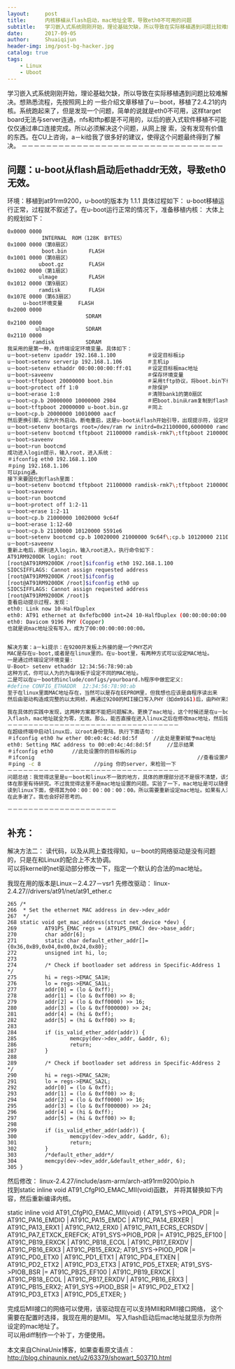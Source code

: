 ```yaml
---
layout:     post
title:      内核移植从flash启动，mac地址全零，导致eth0不可用的问题
subtitle:   学习嵌入式系统刚刚开始，理论基础欠缺，所以导致在实际移植遇到问题比较难解决。
date:       2017-09-05
author:     Shuaiqijun
header-img: img/post-bg-hacker.jpg
catalog: true
tags:
    - Linux
    - Uboot
---
```


学习嵌入式系统刚刚开始，理论基础欠缺，所以导致在实际移植遇到问题比较难解决。想熟悉流程，先按照网上的
一些介绍文章移植了u－boot，移植了2.4.21的内核。系统跑起来了，但是发现一个问题，简单的说就是eth0不可用，这样target
board无法与server连通，nfs和tftp都是不可用的，以后的嵌入式软件移植不可能仅仅通过串口连接完成。所以必须解决这个问题，从网上搜
索，没有发现有价值的东西。在CU上咨询，a－ki给我了很多好的建议，使得这个问题最终得到了解决。
－－－－－－－－－－－－－－－－－－－－－－－－－－－－－－－－－
## 问题：u-boot从flash启动后ethaddr无效，导致eth0无效。
环境：移植到at91rm9200，u-boot的版本为 1.1.1
具体过程如下：
u-boot移植运行正常，过程就不叙述了。在u-boot运行正常的情况下，准备移植内核：
大体上的规划如下：

```bash
0x0000 0000
           INTERNAL　ROM（128K　BYTES） 
0x1000 0000（第0扇区）
           boot.bin       FLASH 
0x1001 0000（第0扇区）
          uboot.gz        FLASH 
0x1002 0000（第1扇区）
          ulmage          FLASH 
0x1012 0000（第9扇区）
          ramdisk         FLASH 
0x107E 0000（第63扇区）
　　　u-boot环境变量     FLASH 
0x2000 0000
                         SDRAM 
0x2100 0000
         ulmage          SDRAM 
0x2110 0000
        ramdisk          SDRAM
我采用的是第一种，在终端设定环境变量。具体如下：
u－boot>setenv ipaddr 192.168.1.100          ＃设定目标板ip
u－boot>setenv serverip 192.168.1.106        ＃主机ip
u－boot>setenv ethaddr 00:00:00:00:ff:01     ＃设定目标板mac地址
u－boot>saveenv                              ＃保存环境变量
u－boot>tftpboot 20000000 boot.bin           ＃采用tftp协议，将boot.bin下载到20000000的SDRAM
u－boot>protect off 1:0                      ＃除保护
u－boot>erase 1:0                            ＃清除bank1的第0扇区
u－boot>cp.b 20000000 10000000 2984          ＃把boot.bin从ram复制到flash区10000000处，2984为boot.bin的大小（16进制）
u－boot>tftpboot 20000000 u-boot.bin.gz      ＃同上
u－boot>cp.b 20000000 10010000 aacf
然后更换引脚，设为片外启动。断电重启，这是u-boot从flash开始引导，出现提示符，设定环境变量使过程自动化：
u－boot>setenv bootargs root=/dev/ram rw initrd=0x21100000,6000000 ramdisk_size=15360 console=ttyS0,115200 mem=32M
u－boot>setenv bootcmd tftpboot 21100000 ramdisk-rmk7\;tftpboot 21000000 uImage\;bootm 21000000
u－boot>saveenv
u－boot>run bootcmd
成功进入login提示，输入root，进入系统：
＃ifconfig eth0 192.168.1.100
＃ping 192.168.1.106
可以ping通。
接下来要固化到flash里面：
u－boot>setenv bootcmd tftpboot 21100000 ramdisk-rmk7\;tftpboot 21000000 uImage
u－boot>saveenv
u－boot>run bootcmd
u－boot>protect off 1:2-11
u－boot>erase 1:2-11
u－boot>cp.b 21000000 10020000 9c64f
u－boot>erase 1:12-60
u－boot>cp.b 21100000 10120000 5591e6
u－boot>setenv bootcmd cp.b 10020000 21000000 9c64f\;cp.b 10120000 21100000 5591e6\;bootm 21000000
u－boot>saveenv
重新上电后，顺利进入login，输入root进入，执行命令如下：
AT91RM9200DK login: root
[root@AT91RM9200DK /root]$ifconfig eth0 192.168.1.100
SIOCSIFFLAGS: Cannot assign requested address
[root@AT91RM9200DK /root]$ifconfig
[root@AT91RM9200DK /root]$ifconfig eth0 up
SIOCSIFFLAGS: Cannot assign requested address
[root@AT91RM9200DK /root]$
查看启动提示过程，发现：
eth0: Link now 10-HalfDuplex
eth0: AT91 ethernet at 0xfefbc000 int=24 10-HalfDuplex (00:00:00:00:00:00)
eth0: Davicom 9196 PHY (Copper)
也就是说mac地址没有写入，成为了00:00:00:00:00:00。


解决方案：a－ki提示：在9200开发板上外接的是一个PHY芯片 
MAC是存在u-boot,或者是在linux里的。在u-boot里，有两种方式可以设定MAC地址。
一是通过终端设定环境变量:
U-Boot> setenv ethaddr 12:34:56:78:90:ab
这种方式，你可以人为的为每块板子设定不同的MAC地址。
二是可以在u－boot的include/configs/yourboard.h程序中做宏定义:
#define CONFIG_ETHADDR  12:34:56:78:90:ab
至于在linux里面MAC地址存在，当然可以是存在EEPROM里，但我想也应该是由程序读出来
然后由驱动构造成完整的以太网桢，再通过9200的MII接口写入PHY（如dm9161)后，由PHY来发出。不会象某些芯片会自动读入。
   
我在具体的实践中发现，这两种方案都不能把问题解决。更换了mac地址，这个时候还是在u－boot>提示符下更改的，仍然不成立。也就是说一旦写
入flash，mac地址就全为零，无效。那么，能否直接在进入linux之后在修改mac地址，然后指定ip呢？经过实践，此方案可行。具体方法如下：
－－－－－－－－－－－－－－－－－－－－－－－－－－－－－－－－－
在超级终端中启动linux后，以root身份登陆，执行下面语句：
＃ifconfig eth0 hw ether 00:e0:4c:4d:8d:5f     //此处是重新赋予mac地址
eth0: Setting MAC address to 00:e0:4c:4d:8d:5f     //显示结果
＃ifconfig eth0      //此处设置你的目标板的ip
＃ifconig                                                    //查看设置内容
＃ping -c 8                 //ping 你的server，来检验一下
－－－－－－－－－－－－－－－－－－－－－－－－－－－－－－－－－
问题总结：我觉得这里是u－boot和linux不一致的地方，具体的原理部分还不是很不清楚，该分歧的地方具
体在那里有待研究。不过我觉得这里不是mac地址设置的问题。实验了一下，mac地址是可以随便设的。只不过在u－boot里面设定的ethaddr没有
读到linux下面，使得其为00：00：00：00：00：00。所以需要重新设定mac地址。如果有人清楚的知道该问题的核心所在，请告诉我，呵呵，
在此多谢了。我也会好好思考的。

－－－－－－－－－－－－－－－－－－－－－
```

## 补充：

解决方法二：
读代码，以及从网上查找得知，u－boot的网络驱动是没有问题的，只是在和Linux的配合上不太协调。  
可以将kernel的net驱动部分修改一下，指定一个默认的合法的mac地址。

我现在用的版本是Linux－2.4.27－vsr1
先修改驱动：
linux-2.4.27//drivers/at91/net/at91_ether.c

    265 /*
    266  * Set the ethernet MAC address in dev->dev_addr
    267  */
    268 static void get_mac_address(struct net_device *dev) {
    269         AT91PS_EMAC regs = (AT91PS_EMAC) dev->base_addr;
    270         char addr[6];
    271         static char default_ether_addr[]={0x36,0xB9,0x04,0x00,0x24,0x80};
    272         unsigned int hi, lo;
    273 
    274         /* Check if bootloader set address in Specific-Address 1 */
    275         hi = regs->EMAC_SA1H;
    276         lo = regs->EMAC_SA1L;
    277         addr[0] = (lo & 0xff);
    278         addr[1] = (lo & 0xff00) >> 8;
    279         addr[2] = (lo & 0xff0000) >> 16;
    280         addr[3] = (lo & 0xff000000) >> 24;
    281         addr[4] = (hi & 0xff);
    282         addr[5] = (hi & 0xff00) >> 8;
    283 
    284         if (is_valid_ether_addr(addr)) {
    285                 memcpy(dev->dev_addr, &addr, 6);
    286                 return;
    287         }
    288 
    289         /* Check if bootloader set address in Specific-Address 2 */
    290         hi = regs->EMAC_SA2H;
    291         lo = regs->EMAC_SA2L;
    292         addr[0] = (lo & 0xff);
    293         addr[1] = (lo & 0xff00) >> 8;
    294         addr[2] = (lo & 0xff0000) >> 16;
    295         addr[3] = (lo & 0xff000000) >> 24;
    296         addr[4] = (hi & 0xff);
    297         addr[5] = (hi & 0xff00) >> 8;
    298 
    299         if (is_valid_ether_addr(addr)) {
    300                 memcpy(dev->dev_addr, &addr, 6);
    301                 return;
    302         }
    303         /*default_ether_addr*/
    304         memcpy(dev->dev_addr,&default_ether_addr, 6);
    305 }  
  然后修改：
  linux-2.4.27/include/asm-arm/arch-at91rm9200/pio.h  
  找到static inline void AT91_CfgPIO_EMAC_MII(void)函数，
    并将其替换如下内容，然后重新编译内核。
      
static inline void AT91_CfgPIO_EMAC_MII(void) {
        AT91_SYS->PIOA_PDR |= AT91C_PA16_EMDIO | AT91C_PA15_EMDC | AT91C_PA14_ERXER | AT91C_PA13_ERX1
                | AT91C_PA12_ERX0 | AT91C_PA11_ECRS_ECRSDV | AT91C_PA7_ETXCK_EREFCK;
        AT91_SYS->PIOB_PDR |= AT91C_PB25_EF100 | AT91C_PB19_ERXCK | AT91C_PB18_ECOL | AT91C_PB17_ERXDV
                | AT91C_PB16_ERX3 | AT91C_PB15_ERX2;
        AT91_SYS->PIOD_PDR |= AT91C_PD0_ETX0 | AT91C_PD1_ETX1 | AT91C_PD4_ETXEN | AT91C_PD2_ETX2
                | AT91C_PD3_ETX3 | AT91C_PD5_ETXER;
        AT91_SYS->PIOB_BSR |= AT91C_PB25_EF100 | AT91C_PB19_ERXCK | AT91C_PB18_ECOL | AT91C_PB17_ERXDV
                | AT91C_PB16_ERX3 | AT91C_PB15_ERX2;
        AT91_SYS->PIOD_BSR |= AT91C_PD2_ETX2 | AT91C_PD3_ETX3 | AT91C_PD5_ETXER;
}

  完成后MII接口的网络可以使用，该驱动现在可以支持MII和RMII接口网络，  这个需要在配置时选择，我现在用的是MII。  写入flash启动后mac地址就显示为你所设定的mac地址了。  
可以用diff制作一个补丁，方便使用。
                
                
                

本文来自ChinaUnix博客，如果查看原文请点：http://blog.chinaunix.net/u2/63379/showart_503710.html